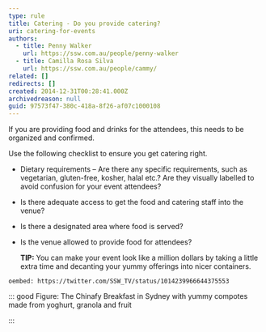 ```yaml
---
type: rule
title: Catering - Do you provide catering?
uri: catering-for-events
authors:
  - title: Penny Walker
    url: https://ssw.com.au/people/penny-walker
  - title: Camilla Rosa Silva
    url: https://ssw.com.au/people/cammy/
related: []
redirects: []
created: 2014-12-31T00:28:41.000Z
archivedreason: null
guid: 97573f47-380c-418a-8f26-af07c1000108
---
```

If you are providing food and drinks for the attendees, this needs to be organized and confirmed.

<!--endintro-->

Use the following checklist to ensure you get catering right.

* Dietary requirements – Are there any specific requirements, such as vegetarian, gluten-free, kosher, halal etc.? Are they visually labelled to avoid confusion for your event attendees?
* Is there adequate access to get the food and catering staff into the venue?
* Is there a designated area where food is served?
* Is the venue allowed to provide food for attendees?

  **TIP:** You can make your event look like a million dollars by taking a little extra time and decanting your yummy offerings into nicer containers. 

 `oembed: https://twitter.com/SSW_TV/status/1014239966644375553`

::: good
Figure: The Chinafy Breakfast in Sydney with yummy compotes made from yoghurt, granola and fruit

:::